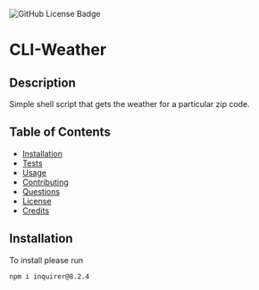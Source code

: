 ![GitHub License Badge](https://img.shields.io/badge/license-MIT-blue.svg)

# CLI-Weather

## Description

Simple shell script that gets the weather for a particular zip code.

## Table of Contents
- [Installation](#installation)
- [Tests](#tests)
- [Usage](#usage)
- [Contributing](#contributing)
- [Questions](#questions)
- [License](#license)
- [Credits](#credits)


## Installation

To install please run 
```
npm i inquirer@8.2.4
```

